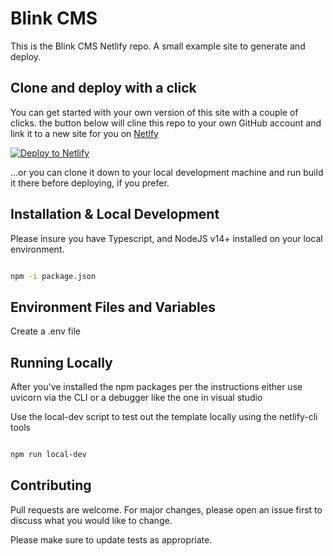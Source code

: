 # Blink CMS

This is the Blink CMS Netlify repo.
A small example site to generate and deploy.

## Clone and deploy with a click

You can get started with your own version of this site with a couple of clicks. the button below will cline this repo to your own GitHub account and link it to a new site for you on [Netlfy](https://www.netlify.com)

<!-- Markdown snippet -->
[![Deploy to Netlify](https://www.netlify.com/img/deploy/button.svg)](https://app.netlify.com/start/deploy?repository=https://github.com/Blink-CMS/blink-netlify-typescript-starter)

...or you can clone it down to your local development machine and run build it there before deploying, if you prefer.

## Installation & Local Development

Please insure you have Typescript, and NodeJS v14+ installed on your local environment.

```bash

npm -i package.json

```

## Environment Files and Variables

Create a .env file

## Running Locally

After you've installed the npm packages per the instructions either use uvicorn via the CLI or a debugger like the one in visual studio

Use the local-dev script to test out the template locally using the netlify-cli tools

```bash

npm run local-dev

```

## Contributing

Pull requests are welcome. For major changes, please open an issue first to discuss what you would like to change.

Please make sure to update tests as appropriate.
